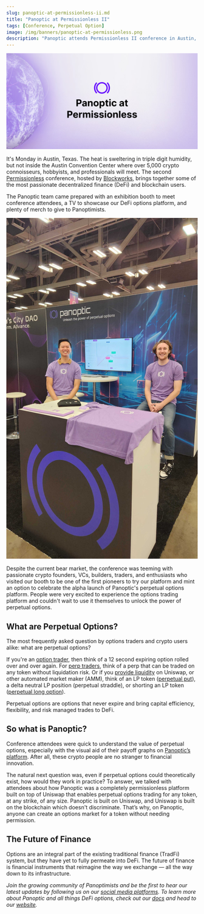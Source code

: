 ```yaml
---
slug: panoptic-at-permissionless-ii.md
title: "Panoptic at Permissionless II"
tags: [Conference, Perpetual Option]
image: /img/banners/panoptic-at-permissionless.png
description: "Panoptic attends Permissionless II conference in Austin, Texas"
---
```


![](./panoptic-at-permissionless.png)

It's Monday in Austin, Texas. The heat is sweltering in triple digit humidity, but not inside the Austin Convention Center where over 5,000 crypto connoisseurs, hobbyists, and professionals will meet. The second [Permissionless](https://twitter.com/Permissionless) conference, hosted by [Blockworks](https://twitter.com/Blockworks_), brings together some of the most passionate decentralized finance (DeFi) and blockchain users.

<!-- truncate -->

The Panoptic team came prepared with an exhibition booth to meet conference attendees, a TV to showcase our DeFi options platform, and plenty of merch to give to Panoptimists.

  

![](./Pemissionless-II-Booth-a.jpg)

  

Despite the current bear market, the conference was teeming with passionate crypto founders, VCs, builders, traders, and enthusiasts who visited our booth to be one of the first pioneers to try our platform and mint an option to celebrate the alpha launch of Panoptic's perpetual options platform. People were very excited to experience the options trading platform and couldn't wait to use it themselves to unlock the power of perpetual options.

  

## What are Perpetual Options?

  

The most frequently asked question by options traders and crypto users alike: what are perpetual options?

  
If you're an [option trader](https://panoptic.xyz/docs/getting-started/options-traders), then think of a 12 second expiring option rolled over and over again. For [perp traders](https://panoptic.xyz/docs/getting-started/perps-traders), think of a perp that can be traded on any token without liquidation risk. Or if you [provide liquidity](https://panoptic.xyz/docs/getting-started/liquidity-providers) on Uniswap, or other automated market maker (AMM), think of an LP token ([perpetual put](https://panoptic.xyz/docs/panoptic-protocol/design)), a delta neutral LP position (perpetual straddle), or shorting an LP token ([perpetual long option](https://panoptic.xyz/research/essential-options-strategies-to-know#1-put-%EF%B8%8F)).
  

Perpetual options are options that never expire and bring capital efficiency, flexibility, and risk managed trades to DeFi.

  

## So what is Panoptic?

  

Conference attendees were quick to understand the value of perpetual options, especially with the visual aid of their payoff graphs on [Panoptic’s platform](https://panoptic.xyz/blog/demoing-panoptic-defi-options-protocol). After all, these crypto people are no stranger to financial innovation.

  

The natural next question was, even if perpetual options could theoretically exist, how would they work in practice? To answer, we talked with attendees about how Panoptic was a completely permissionless platform built on top of Uniswap that enables perpetual options trading for any token, at any strike, of any size. Panoptic is built on Uniswap, and Uniswap is built on the blockchain which doesn't discriminate. That’s why, on Panoptic, anyone can create an options market for a token without needing permission.

  

## The Future of Finance

  

Options are an integral part of the existing traditional finance (TradFi) system, but they have yet to fully permeate into DeFi. The future of finance is financial instruments that reimagine the way we exchange — all the way down to its infrastructure.

  

*Join the growing community of Panoptimists and be the first to hear our latest updates by following us on our [social media platforms](https://links.panoptic.xyz/all). To learn more about Panoptic and all things DeFi options, check out our [docs](https://panoptic.xyz/docs/intro) and head to our [website](https://panoptic.xyz/).*